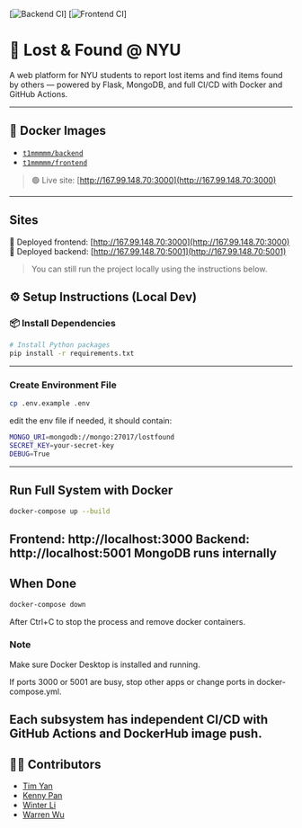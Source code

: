 [![Backend CI](https://github.com/software-students-spring2025/5-final-tralalero-tralala/actions/workflows/backend.yml/badge.svg)]
[![Frontend CI](https://github.com/software-students-spring2025/5-final-tralalero-tralala/actions/workflows/frontend.yml/badge.svg)]

# 🧭 Lost & Found @ NYU

A web platform for NYU students to report lost items and find items found by others — powered by Flask, MongoDB, and full CI/CD with Docker and GitHub Actions.

---

## 🐳 Docker Images

- [`t1mmmmm/backend`](https://hub.docker.com/r/t1mmmmm/backend)
- [`t1mmmmm/frontend`](https://hub.docker.com/r/t1mmmmm/frontend)

> 🟢 Live site: [http://167.99.148.70:3000](http://167.99.148.70:3000)
---
## Sites
🔗 Deployed frontend: [http://167.99.148.70:3000](http://167.99.148.70:3000)  
🔧 Deployed backend: [http://167.99.148.70:5001](http://167.99.148.70:5001)  

> You can still run the project locally using the instructions below.

## ⚙️ Setup Instructions (Local Dev)

### 📦 Install Dependencies

```bash
# Install Python packages
pip install -r requirements.txt
```
---

### Create Environment File

```bash
cp .env.example .env
```

edit the env file if needed, it should contain:
```bash
MONGO_URI=mongodb://mongo:27017/lostfound
SECRET_KEY=your-secret-key
DEBUG=True
```
---

## Run Full System with Docker
```bash
docker-compose up --build
```
Frontend: http://localhost:3000
Backend: http://localhost:5001
MongoDB runs internally
---

## When Done
```bash
docker-compose down
```
After Ctrl+C to stop the process and remove docker containers.

### Note
Make sure Docker Desktop is installed and running.

If ports 3000 or 5001 are busy, stop other apps or change ports in docker-compose.yml.

Each subsystem has independent CI/CD with GitHub Actions and DockerHub image push.
---

## 👨‍💻 Contributors

- [Tim Yan](https://github.com/t1mmmmm)
- [Kenny Pan](https://github.com/kenny-pan)
- [Winter Li](https://github.com/YYukin0)
- [Warren Wu](https://github.com/W0rren12)